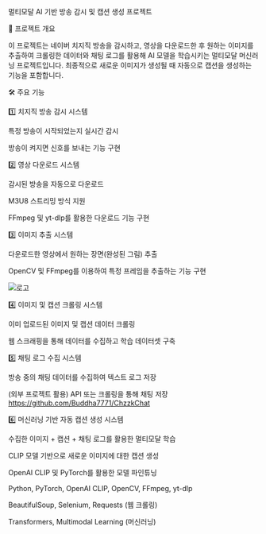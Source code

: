 멀티모달 AI 기반 방송 감시 및 캡션 생성 프로젝트

📌 프로젝트 개요

이 프로젝트는 네이버 치지직 방송을 감시하고, 영상을 다운로드한 후 원하는 이미지를 추출하여 크롤링한 데이터와 채팅 로그를 활용해 AI 모델을 학습시키는 멀티모달 머신러닝 프로젝트입니다. 최종적으로 새로운 이미지가 생성될 때 자동으로 캡션을 생성하는 기능을 포함합니다.




🛠 주요 기능

1️⃣ 치지직 방송 감시 시스템

특정 방송이 시작되었는지 실시간 감시

방송이 켜지면 신호를 보내는 기능 구현

2️⃣ 영상 다운로드 시스템

감시된 방송을 자동으로 다운로드

M3U8 스트리밍 방식 지원

FFmpeg 및 yt-dlp를 활용한 다운로드 기능 구현

3️⃣ 이미지 추출 시스템

다운로드한 영상에서 원하는 장면(완성된 그림) 추출

OpenCV 및 FFmpeg를 이용하여 특정 프레임을 추출하는 기능 구현

![로고](https://github.com/returndeneb/zzz/edit/main/Screens.png)


4️⃣ 이미지 및 캡션 크롤링 시스템

이미 업로드된 이미지 및 캡션 데이터 크롤링

웹 스크래핑을 통해 데이터를 수집하고 학습 데이터셋 구축

5️⃣ 채팅 로그 수집 시스템

방송 중의 채팅 데이터를 수집하여 텍스트 로그 저장

(외부 프로젝트 활용) API 또는 크롤링을 통해 채팅 저장 https://github.com/Buddha7771/ChzzkChat

6️⃣ 머신러닝 기반 자동 캡션 생성 시스템

수집한 이미지 + 캡션 + 채팅 로그를 활용한 멀티모달 학습

CLIP 모델 기반으로 새로운 이미지에 대한 캡션 생성

OpenAI CLIP 및 PyTorch를 활용한 모델 파인튜닝


Python, PyTorch, OpenAI CLIP, OpenCV, FFmpeg, yt-dlp

BeautifulSoup, Selenium, Requests (웹 크롤링)

Transformers, Multimodal Learning (머신러닝)
